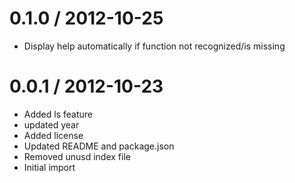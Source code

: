 
0.1.0 / 2012-10-25 
==================

  * Display help automatically if function not recognized/is missing


0.0.1 / 2012-10-23 
==================

  * Added ls feature
  * updated year
  * Added license
  * Updated README and package.json
  * Removed unusd index file
  * Initial import

